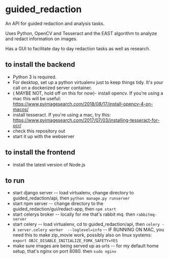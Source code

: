 # guided_redaction

An API for guided redaction and analysis tasks.

Uses Python, OpenCV and Tesseract and the EAST algorithm to analyze and redact information on images.

Has a GUI to facilitate day to day redaction tasks as well as research.

## to install the backend
- Python 3 is required.
- For desktop, set up a python virtualenv just to keep things tidy.  It's your call on a dockerized server container.
- ( MAYBE NOT, hold off on this for now)- install opencv.  If you're using a mac this will be useful: https://www.pyimagesearch.com/2018/08/17/install-opencv-4-on-macos/
- install tesseract.  If you're using a mac, try this: https://www.pyimagesearch.com/2017/07/03/installing-tesseract-for-ocr/
- check this repository out
- start it up with the webserver

## to install the frontend
- install the latest version of Node.js

## to run
- start django server
-- load virtualenv, change directory to guided_redaction/api, then `python manage.py runserver`
- start npm server
-- change directory to the guided_redaction/gui/redact-app, then `npm start`
- start celerys broker
-- locally for me that's rabbit mq.  then `rabbitmq-server` 
- start celery
-- load virtualenv, cd to guided_redaction/api, then `celery -A server.celery worker  --loglevel=info`
-- IF RUNNING ON MAC, you need this to make zip_movie work, possibly also on linux systems:
     `export OBJC_DISABLE_INITIALIZE_FORK_SAFETY=YES`
- make sure images are being served up as urls
-- for my default home setup, that's nginx on port 8080.  then `sudo nginx` 
